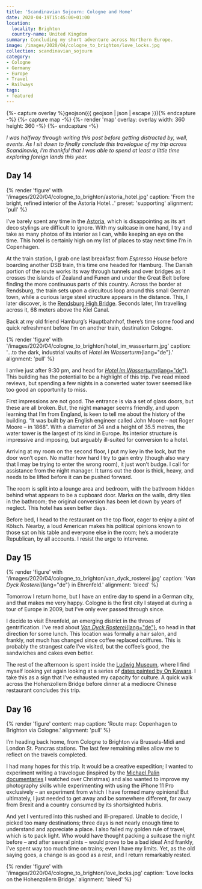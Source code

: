 ```yaml
---
title: 'Scandinavian Sojourn: Cologne and Home'
date: 2020-04-19T15:45:00+01:00
location:
  locality: Brighton
  country-name: United Kingdom
summary: Concluding my short adventure across Northern Europe.
image: /images/2020/04/cologne_to_brighton/love_locks.jpg
collection: scandinavian_sojourn
category:
- Cologne
- Germany
- Europe
- Travel
- Railways
tags:
- featured
---
```

{%- capture overlay %}geojson({{ geojson | json | escape }}){% endcapture -%}
{%- capture map -%}
{%- render 'map'
  overlay: overlay
  width: 360
  height: 360
-%}
{%- endcapture -%}

*I was halfway through writing this post before getting distracted by, well, events. As I sit down to finally conclude this travelogue of my trip across Scandinavia, I’m thankful that I was able to spend at least a little time exploring foreign lands this year.*

## Day 14

{% render 'figure' with '/images/2020/04/cologne_to_brighton/astoria_hotel.jpg'
  caption: 'From the bright, refined interior of the Astoria Hotel…'
  preset: 'supporting'
  alignment: 'pull'
%}

I’ve barely spent any time in the [Astoria][1], which is disappointing as its art deco stylings are difficult to ignore. With my suitcase in one hand, I try and take as many photos of its interior as I can, while keeping an eye on the time. This hotel is certainly high on my list of places to stay next time I’m in Copenhagen.

At the train station, I grab one last breakfast from *Espresso House* before boarding another DSB train, this time one headed for Hamburg. The Danish portion of the route works its way through tunnels and over bridges as it crosses the islands of Zealand and Funen and under the Great Belt before finding the more continuous parts of this country. Across the border at Rendsburg, the train sets upon a circuitous loop around this small German town, while a curious large steel structure appears in the distance. This, I later discover, is the [Rendsburg High Bridge][2]. Seconds later, I’m travelling across it, 68 meters above the Kiel Canal.

Back at my old friend Hamburg’s Hauptbahnhof, there’s time some food and quick refreshment before I’m on another train, destination Cologne.

{% render 'figure' with '/images/2020/04/cologne_to_brighton/hotel_im_wasserturm.jpg'
  caption: '…to the dark, industrial vaults of *Hotel im Wasserturm*{lang="de"}.'
  alignment: 'pull'
%}

I arrive just after 9:30 pm, and head for [*Hotel im Wasserturm*{lang="de"}][3]. This building has the potential to be a highlight of this trip. I’ve read mixed reviews, but spending a few nights in a converted water tower seemed like too good an opportunity to miss.

First impressions are not good. The entrance is via a set of glass doors, but these are all broken. But, the night manager seems friendly, and upon learning that I’m from England, is keen to tell me about the history of the building. “It was built by an English engineer called John Moore – not Roger Moore – in 1868”. With a diameter of 34 and a height of 35.5 metres, the water tower is the largest of its kind in Europe. Its interior structure is impressive and imposing, but arguably ill-suited for conversion to a hotel.

Arriving at my room on the second floor, I put my key in the lock, but the door won’t open. No matter how hard I try to gain entry (though also wary that I may be trying to enter the wrong room), it just won’t budge. I call for assistance from the night manager. It turns out the door is thick, heavy, and needs to be lifted before it can be pushed forward.

The room is split into a lounge area and bedroom, with the bathroom hidden behind what appears to be a cupboard door. Marks on the walls, dirty tiles in the bathroom; the original conversion has been let down by years of neglect. This hotel has seen better days.

Before bed, I head to the restaurant on the top floor, eager to enjoy a pint of Kölsch. Nearby, a loud American makes his political opinions known to those sat on his table and everyone else in the room; he’s a moderate Republican, by all accounts. I resist the urge to intervene.

## Day 15

{% render 'figure' with '/images/2020/04/cologne_to_brighton/van_dyck_rosterei.jpg'
  caption: '*Van Dyck Rosterei*{lang="de"} in Ehrenfeld.'
  alignment: 'bleed'
%}

Tomorrow I return home, but I have an entire day to spend in a German city, and that makes me very happy. Cologne is the first city I stayed at during a tour of Europe in 2009, but I’ve only ever passed through since.

I decide to visit Ehrenfeld, an emerging district in the throes of gentrification. I’ve read about [*Van Dyck Rosterei*{lang="de"}][4], so head in that direction for some lunch. This location was formally a hair salon, and frankly, not much has changed since coffee replaced coiffures. This is probably the strangest cafe I’ve visited, but the coffee’s good, the sandwiches and cakes even better.

The rest of the afternoon is spent inside the [Ludwig Museum][5], where I find myself looking yet again looking at a series of [dates painted by On Kawara][6]. I take this as a sign that I’ve exhausted my capacity for culture. A quick walk across the Hohenzollern Bridge before dinner at a mediocre Chinese restaurant concludes this trip.

## Day 16

{% render 'figure'
  content: map
  caption: 'Route map: Copenhagen to Brighton via Cologne.'
  alignment: 'pull'
%}

I’m heading back home, from Cologne to Brighton via Brussels-Midi and London St. Pancras stations. The last few remaining miles allow me to reflect on the travels completed.

I had many hopes for this trip. It would be a creative expedition; I wanted to experiment writing a travelogue (inspired by the [Michael Palin documentaries][7] I watched over Christmas) and also wanted to improve my photography skills while experimenting with using the iPhone 11 Pro exclusively – an experiment from which I have formed many opinions! But ultimately, I just needed to get away and be somewhere different, far away from Brexit and a country consumed by its shortsighted hubris.

And yet I ventured into this rushed and ill-prepared. Unable to decide, I picked too many destinations; three days is not nearly enough time to understand and appreciate a place. I also failed my golden rule of travel, which is to pack light. Who would have thought packing a suitcase the night before – and after several pints – would prove to be a bad idea! And frankly, I’ve spent way too much time on trains; even I have my limits. Yet, as the old saying goes, a change is as good as a rest, and I return remarkably rested.

{% render 'figure' with '/images/2020/04/cologne_to_brighton/love_locks.jpg'
  caption: 'Love locks on the Hohenzollern Bridge.'
  alignment: 'bleed'
%}

[1]: https://www.brochner-hotels.dk/hotel-astoria/
[2]: https://en.wikipedia.org/wiki/Rendsburg_High_Bridge
[3]: https://www.hotel-im-wasserturm.de/en/
[4]: https://vandyckkaffee.de
[5]: https://www.museum-ludwig.de/en.html
[6]: https://uk.phaidon.com/agenda/art/articles/2014/july/14/on-kawaras-date-paintings-explained/
[7]: https://www.bbc.co.uk/programmes/b008n8yy
